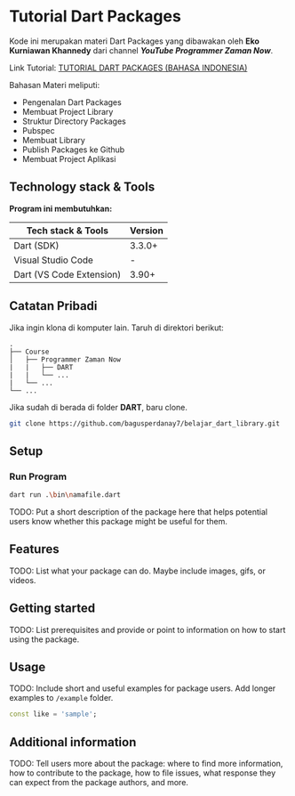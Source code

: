 # Tutorial Dart Packages

Kode ini merupakan materi Dart Packages yang dibawakan oleh **Eko Kurniawan Khannedy** dari channel **_YouTube Programmer Zaman Now_**.

Link Tutorial: [TUTORIAL DART PACKAGES (BAHASA INDONESIA)](https://www.youtube.com/watch?v=kK6UGmcER7Q&list=PL-CtdCApEFH9qVH17yCbWZICYopHj4vhn&index=5&pp=iAQB)

Bahasan Materi meliputi:

- Pengenalan Dart Packages
- Membuat Project Library
- Struktur Directory Packages
- Pubspec
- Membuat Library
- Publish Packages ke Github
- Membuat Project Aplikasi

## Technology stack & Tools

**Program ini membutuhkan:**

| Tech stack & Tools       | Version |
| ------------------------ | ------- |
| Dart (SDK)               | 3.3.0+  |
| Visual Studio Code       | -       |
| Dart (VS Code Extension) | 3.90+   |

## Catatan Pribadi

Jika ingin klona di komputer lain. Taruh di direktori berikut:

    .
    ├── Course
    │   ├── Programmer Zaman Now
    |   |   ├── DART
    |   |   └── ...
    |   └── ...
    └── ...

Jika sudah di berada di folder **DART**, baru clone.

```sh
git clone https://github.com/bagusperdanay7/belajar_dart_library.git
```

## Setup

### Run Program

```sh
dart run .\bin\namafile.dart
```

<!--
This README describes the package. If you publish this package to pub.dev,
this README's contents appear on the landing page for your package.

For information about how to write a good package README, see the guide for
[writing package pages](https://dart.dev/guides/libraries/writing-package-pages).

For general information about developing packages, see the Dart guide for
[creating packages](https://dart.dev/guides/libraries/create-library-packages)
and the Flutter guide for
[developing packages and plugins](https://flutter.dev/developing-packages).
-->

TODO: Put a short description of the package here that helps potential users
know whether this package might be useful for them.

## Features

TODO: List what your package can do. Maybe include images, gifs, or videos.

## Getting started

TODO: List prerequisites and provide or point to information on how to
start using the package.

## Usage

TODO: Include short and useful examples for package users. Add longer examples
to `/example` folder.

```dart
const like = 'sample';
```

## Additional information

TODO: Tell users more about the package: where to find more information, how to
contribute to the package, how to file issues, what response they can expect
from the package authors, and more.
